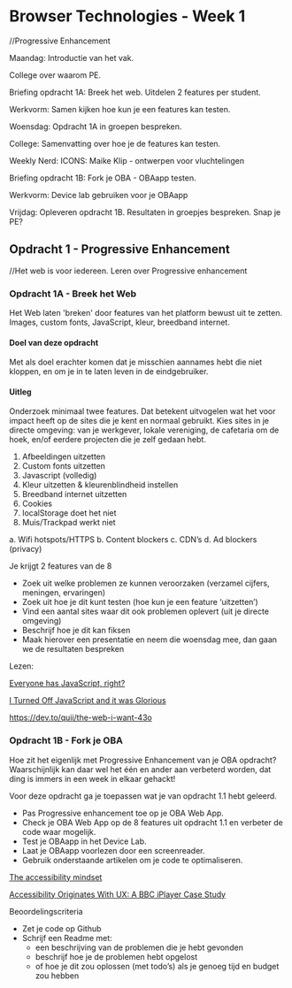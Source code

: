 # Browser Technologies - Week 1
//Progressive Enhancement


Maandag: Introductie van het vak.

College over waarom PE.

Briefing opdracht 1A: Breek het web. Uitdelen 2 features per student.

Werkvorm: Samen kijken hoe kun je een features kan testen.

Woensdag: Opdracht 1A in groepen bespreken.

College: Samenvatting over hoe je de features kan testen.

Weekly Nerd: ICONS: Maike Klip - ontwerpen voor vluchtelingen

Briefing opdracht 1B: Fork je OBA - OBAapp testen.

Werkvorm: Device lab gebruiken voor je OBAapp


Vrijdag: Opleveren opdracht 1B.
Resultaten in groepjes bespreken. Snap je PE?



## Opdracht 1 - Progressive Enhancement
//Het web is voor iedereen. Leren over Progressive enhancement

### Opdracht 1A - Breek het Web
Het Web laten 'breken' door features van het platform bewust uit te zetten. Images, custom fonts, JavaScript, kleur, breedband internet.

#### Doel van deze opdracht
Met als doel erachter komen dat je misschien aannames hebt die niet kloppen, en om je in te laten leven in de eindgebruiker.

#### Uitleg
Onderzoek minimaal twee features. Dat betekent uitvogelen wat het voor impact heeft op de sites die je kent en normaal gebruikt. Kies sites in je directe omgeving: van je werkgever, lokale vereniging, de cafetaria om de hoek, en/of eerdere projecten die je zelf gedaan hebt.

1. Afbeeldingen uitzetten
2. Custom fonts uitzetten
3. Javascript (volledig)
4. Kleur uitzetten & kleurenblindheid instellen
5. Breedband internet uitzetten
6. Cookies
8. localStorage doet het niet
9. Muis/Trackpad werkt niet

a. Wifi hotspots/HTTPS
b. Content blockers
c. CDN’s
d. Ad blockers (privacy)


Je krijgt 2 features van de 8
- Zoek uit welke problemen ze kunnen veroorzaken (verzamel cijfers, meningen, ervaringen)
- Zoek uit hoe je dit kunt testen (hoe kun je een feature ‘uitzetten’)
- Vind een aantal sites waar dit ook problemen oplevert (uit je directe omgeving)
- Beschrijf hoe je dit kan fiksen
- Maak hierover een presentatie en neem die woensdag mee, dan gaan we de resultaten bespreken

Lezen:

[Everyone has JavaScript, right?](https://kryogenix.org/code/browser/everyonehasjs.html)

[I Turned Off JavaScript and it was Glorious](https://www.wired.com/2015/11/i-turned-off-javascript-for-a-whole-week-and-it-was-glorious/)

https://dev.to/quii/the-web-i-want-43o




### Opdracht 1B - Fork je OBA
Hoe zit het eigenlijk met Progressive Enhancement van je OBA opdracht? Waarschijnlijk kan daar wel het één en ander aan verbeterd worden, dat ding is immers in een week in elkaar gehackt!

Voor deze opdracht ga je toepassen wat je van opdracht 1.1 hebt geleerd.
- Pas Progressive enhancement toe op je OBA Web App.
- Check je OBA Web App op de 8 features uit opdracht 1.1 en verbeter de code waar mogelijk.
- Test je OBAapp in het Device Lab.
- Laat je OBAapp voorlezen door een screenreader.
- Gebruik onderstaande artikelen om je code te optimaliseren.

[The accessibility mindset](https://24ways.org/2015/the-accessibility-mindset/)  

[Accessibility Originates With UX: A BBC iPlayer Case Study](https://www.smashingmagazine.com/2015/02/bbc-iplayer-accessibility-case-study/)

Beoordelingscriteria
- Zet je code op Github
- Schrijf een Readme met:
  - een beschrijving van de problemen die je hebt gevonden
  - beschrijf hoe je de problemen hebt opgelost
  - of hoe je dit zou oplossen (met todo’s) als je genoeg tijd en budget zou hebben
